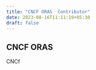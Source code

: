 ```yaml
---
title: "CNCF ORAS  Contributor"
date: 2023-08-16T11:11:19+05:30
draft: false
---
```


## CNCF ORAS

CNCf